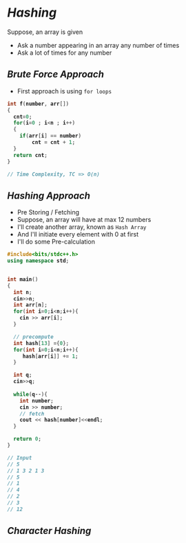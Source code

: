 # _Hashing_
Suppose, an array is given
- Ask a number appearing in an array any number of times
- Ask a lot of times for any number

## _Brute Force Approach_
- First approach is using `for loops`

<b>

```cpp
int f(number, arr[])
{
  cnt=0;
  for(i=0 ; i<n ; i++)   
  {
    if(arr[i] == number)   
        cnt = cnt + 1;
  }
  return cnt;
}

// Time Complexity, TC => O(n)
```
</b>

## _Hashing Approach_
- Pre Storing / Fetching
- Suppose, an array will have at max 12 numbers
- I'll create another array, known as `Hash Array`
- And I'll initiate every element with 0 at first
- I'll do some Pre-calculation

<b>

```cpp
#include<bits/stdc++.h>
using namespace std;


int main()
{
  int n;
  cin>>n;
  int arr[n];
  for(int i=0;i<n;i++){
    cin >> arr[i];
  }

  // precompute
  int hash[13] ={0};
  for(int i=0;i<n;i++){
     hash[arr[i]] += 1;
  }

  int q;
  cin>>q;
  
  while(q--){
    int number;
    cin >> number;
    // fetch
    cout << hash[number]<<endl;
  }

  return 0;
}

// Input
// 5
// 1 3 2 1 3
// 5
// 1
// 4
// 2
// 3 
// 12
```
</b>

## _Character Hashing_










